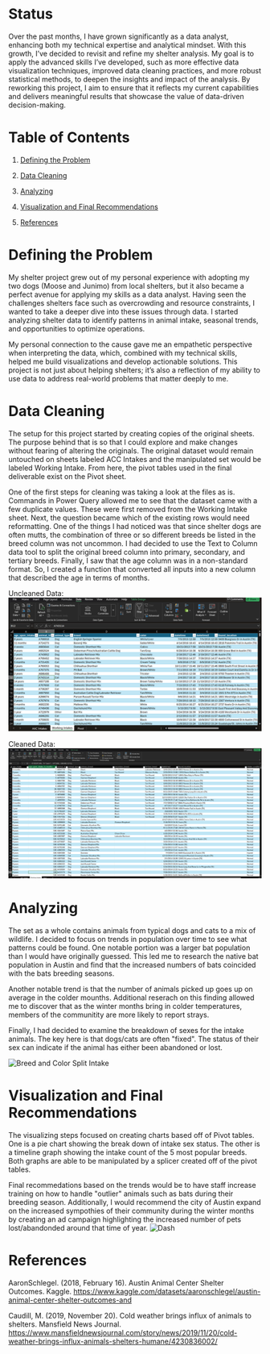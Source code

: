 # Status
Over the past months, I have grown significantly as a data analyst, enhancing both my technical expertise and analytical mindset. With this growth, I’ve decided to revisit and refine my shelter analysis. My goal is to apply the advanced skills I’ve developed, such as more effective data visualization techniques, improved data cleaning practices, and more robust statistical methods, to deepen the insights and impact of the analysis. By reworking this project, I aim to ensure that it reflects my current capabilities and delivers meaningful results that showcase the value of data-driven decision-making.

# Table of Contents
1. [Defining the Problem](https://github.com/Mchapa817/Animal_Shelter_Analysis_and_Visualization#defining-the-problem)

2. [Data Cleaning](https://github.com/Mchapa817/Animal_Shelter_Analysis_and_Visualization#data-cleaning)
   
4. [Analyzing](https://github.com/Mchapa817/Animal_Shelter_Analysis_and_Visualization#analyzing)
   
6. [Visualization and Final Recommendations](https://github.com/Mchapa817/Animal_Shelter_Analysis_and_Visualization#visualization-and-final-recommendations)
   
8. [References](https://github.com/Mchapa817/Animal_Shelter_Analysis_and_Visualization?tab=readme-ov-file#references)

# Defining the Problem
My shelter project grew out of my personal experience with adopting my two dogs (Moose and Junimo) from local shelters, but it also became a perfect avenue for applying my skills as a data analyst. Having seen the challenges shelters face such as overcrowding and resource constraints, I wanted to take a deeper dive into these issues through data. I started analyzing shelter data to identify patterns in animal intake, seasonal trends, and opportunities to optimize operations. 

My personal connection to the cause gave me an empathetic perspective when interpreting the data, which, combined with my technical skills, helped me build visualizations and develop actionable solutions. This project is not just about helping shelters; it’s also a reflection of my ability to use data to address real-world problems that matter deeply to me.

# Data Cleaning

The setup for this project started by creating copies of the original sheets. The purpose behind that is so that I could explore and make changes without fearing of altering the originals. The original dataset would remain untouched on sheets labeled ACC Intakes and the manipulated set would be labeled Working Intake. From here, the pivot tables used in the final deliverable exist on the Pivot sheet. 

One of the first steps for cleaning was taking a look at the files as is. Commands in Power Query allowed me to see that the dataset came with a few duplicate values. These were first removed from the Working Intake sheet. Next, the question became which of the existing rows would need reformatting. One of the things I had noticed was that since shelter dogs are often mutts, the combination of three or so different breeds be listed in the breed column was not uncommon. I had decided to use the Text to Column data tool to split the original breed column into primary, secondary, and tertiary breeds. Finally, I saw that the age column was in a non-standard format. So, I created a function that converted all inputs into a new column that described the age in terms of months.

Uncleaned Data:
![Uncleaned Intakes](https://github.com/Mchapa817/Animal_Shelter_Analysis_and_Visualization/blob/main/Uncleaned%20Data.png)

Cleaned Data:
![Cleaned Intakes](https://github.com/Mchapa817/Animal_Shelter_Analysis_and_Visualization/blob/main/Cleaned%20Data.png)

# Analyzing
The set as a whole contains animals from typical dogs and cats to a mix of wildlife. I decided to focus on trends in population over time to see what patterns could be found. One notable portion was a larger bat population than I would have originally guessed. This led me to research the native bat population in Austin and find that the increased numbers of bats coincided with the bats breeding seasons. 

Another notable trend is that the number of animals picked up goes up on average in the colder mounths. Additional reserach on this finding allowed me to discover that as the winter months bring in colder temperatures, members of the communitity are more likely to report strays. 

Finally, I had decided to examine the breakdown of sexes for the intake animals. The key here is that dogs/cats are often "fixed". The status of their sex can indicate if the animal has either been abandoned or lost. 

![Breed and Color Split Intake](https://github.com/Mchapa817/shelter_workbook/assets/124482275/dd4f4788-3611-4fec-a5d8-abae1f732228)

# Visualization and Final Recommendations

The visualizing steps focused on creating charts based off of Pivot tables. One is a pie chart showing the break down of intake sex status. The other is a timeline graph showing the intake count of the 5 most popular breeds. Both graphs are able to be manipulated by a splicer created off of the pivot tables. 

Final recommedations based on the trends would be to have staff increase training on how to handle "outlier" animals such as bats during their breeding season. Additionally, I would recommend the city of Austin expand on the increased sympothies of their community during the winter months by creating an ad campaign highlighting the increased number of pets lost/abandonded around that time of year. 
![Dash](https://github.com/Mchapa817/shelter_workbook/assets/124482275/8becbbbc-24ca-4d8f-9fa8-5285e302911a)

# References
AaronSchlegel. (2018, February 16). Austin Animal Center Shelter Outcomes. Kaggle. https://www.kaggle.com/datasets/aaronschlegel/austin-animal-center-shelter-outcomes-and 

Caudill, M. (2019, November 20). Cold weather brings influx of animals to shelters. Mansfield News Journal. https://www.mansfieldnewsjournal.com/story/news/2019/11/20/cold-weather-brings-influx-animals-shelters-humane/4230836002/ 
